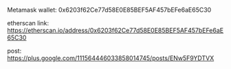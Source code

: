 Metamask wallet: 0x6203f62Ce77d58E0E85BEF5AF457bEFe6aE65C30

etherscan link: https://etherscan.io/address/0x6203f62Ce77d58E0E85BEF5AF457bEFe6aE65C30

post: https://plus.google.com/111564446033858014745/posts/ENw5F9YDTVX
